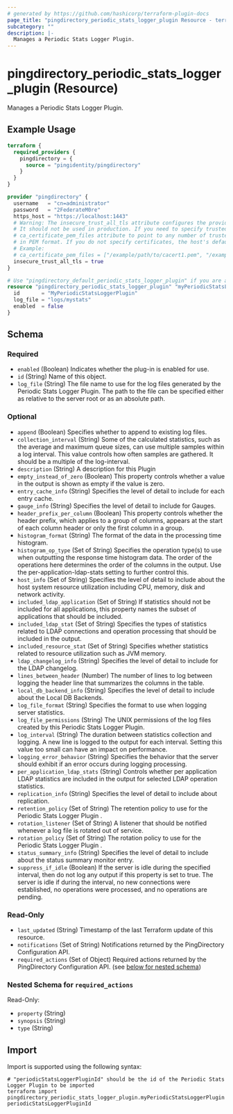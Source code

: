```yaml
---
# generated by https://github.com/hashicorp/terraform-plugin-docs
page_title: "pingdirectory_periodic_stats_logger_plugin Resource - terraform-provider-pingdirectory"
subcategory: ""
description: |-
  Manages a Periodic Stats Logger Plugin.
---
```


# pingdirectory_periodic_stats_logger_plugin (Resource)

Manages a Periodic Stats Logger Plugin.

## Example Usage

```terraform
terraform {
  required_providers {
    pingdirectory = {
      source = "pingidentity/pingdirectory"
    }
  }
}

provider "pingdirectory" {
  username   = "cn=administrator"
  password   = "2FederateM0re"
  https_host = "https://localhost:1443"
  # Warning: The insecure_trust_all_tls attribute configures the provider to trust any certificate presented by the PingDirectory server.
  # It should not be used in production. If you need to specify trusted CA certificates, use the
  # ca_certificate_pem_files attribute to point to any number of trusted CA certificate files
  # in PEM format. If you do not specify certificates, the host's default root CA set will be used.
  # Example:
  # ca_certificate_pem_files = ["/example/path/to/cacert1.pem", "/example/path/to/cacert2.pem"]
  insecure_trust_all_tls = true
}

# Use "pingdirectory_default_periodic_stats_logger_plugin" if you are adopting existing configuration from the PingDirectory server into Terraform
resource "pingdirectory_periodic_stats_logger_plugin" "myPeriodicStatsLoggerPlugin" {
  id       = "MyPeriodicStatsLoggerPlugin"
  log_file = "logs/mystats"
  enabled  = false
}
```

<!-- schema generated by tfplugindocs -->
## Schema

### Required

- `enabled` (Boolean) Indicates whether the plug-in is enabled for use.
- `id` (String) Name of this object.
- `log_file` (String) The file name to use for the log files generated by the Periodic Stats Logger Plugin. The path to the file can be specified either as relative to the server root or as an absolute path.

### Optional

- `append` (Boolean) Specifies whether to append to existing log files.
- `collection_interval` (String) Some of the calculated statistics, such as the average and maximum queue sizes, can use multiple samples within a log interval. This value controls how often samples are gathered. It should be a multiple of the log-interval.
- `description` (String) A description for this Plugin
- `empty_instead_of_zero` (Boolean) This property controls whether a value in the output is shown as empty if the value is zero.
- `entry_cache_info` (String) Specifies the level of detail to include for each entry cache.
- `gauge_info` (String) Specifies the level of detail to include for Gauges.
- `header_prefix_per_column` (Boolean) This property controls whether the header prefix, which applies to a group of columns, appears at the start of each column header or only the first column in a group.
- `histogram_format` (String) The format of the data in the processing time histogram.
- `histogram_op_type` (Set of String) Specifies the operation type(s) to use when outputting the response time histogram data. The order of the operations here determines the order of the columns in the output. Use the per-application-ldap-stats setting to further control this.
- `host_info` (Set of String) Specifies the level of detail to include about the host system resource utilization including CPU, memory, disk and network activity.
- `included_ldap_application` (Set of String) If statistics should not be included for all applications, this property names the subset of applications that should be included.
- `included_ldap_stat` (Set of String) Specifies the types of statistics related to LDAP connections and operation processing that should be included in the output.
- `included_resource_stat` (Set of String) Specifies whether statistics related to resource utilization such as JVM memory.
- `ldap_changelog_info` (String) Specifies the level of detail to include for the LDAP changelog.
- `lines_between_header` (Number) The number of lines to log between logging the header line that summarizes the columns in the table.
- `local_db_backend_info` (String) Specifies the level of detail to include about the Local DB Backends.
- `log_file_format` (String) Specifies the format to use when logging server statistics.
- `log_file_permissions` (String) The UNIX permissions of the log files created by this Periodic Stats Logger Plugin.
- `log_interval` (String) The duration between statistics collection and logging. A new line is logged to the output for each interval. Setting this value too small can have an impact on performance.
- `logging_error_behavior` (String) Specifies the behavior that the server should exhibit if an error occurs during logging processing.
- `per_application_ldap_stats` (String) Controls whether per application LDAP statistics are included in the output for selected LDAP operation statistics.
- `replication_info` (String) Specifies the level of detail to include about replication.
- `retention_policy` (Set of String) The retention policy to use for the Periodic Stats Logger Plugin .
- `rotation_listener` (Set of String) A listener that should be notified whenever a log file is rotated out of service.
- `rotation_policy` (Set of String) The rotation policy to use for the Periodic Stats Logger Plugin .
- `status_summary_info` (String) Specifies the level of detail to include about the status summary monitor entry.
- `suppress_if_idle` (Boolean) If the server is idle during the specified interval, then do not log any output if this property is set to true. The server is idle if during the interval, no new connections were established, no operations were processed, and no operations are pending.

### Read-Only

- `last_updated` (String) Timestamp of the last Terraform update of this resource.
- `notifications` (Set of String) Notifications returned by the PingDirectory Configuration API.
- `required_actions` (Set of Object) Required actions returned by the PingDirectory Configuration API. (see [below for nested schema](#nestedatt--required_actions))

<a id="nestedatt--required_actions"></a>
### Nested Schema for `required_actions`

Read-Only:

- `property` (String)
- `synopsis` (String)
- `type` (String)

## Import

Import is supported using the following syntax:

```shell
# "periodicStatsLoggerPluginId" should be the id of the Periodic Stats Logger Plugin to be imported
terraform import pingdirectory_periodic_stats_logger_plugin.myPeriodicStatsLoggerPlugin periodicStatsLoggerPluginId
```
